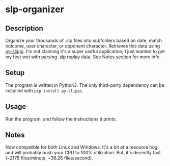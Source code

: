 # slp-organizer
## Description
Organize your thousands of .slp files into subfolders based on date, match outcome, user character, or opponent character. Retrieves this data using [py-slippi](https://github.com/hohav/py-slippi). I'm not claiming it's a super useful application; I just wanted to get my feet wet with parsing .slp replay data. See Notes section for more info.

## Setup
The program is written in Python3. The only third-party dependency can be installed with ``pip install py-slippi``.

## Usage
Run the program, and follow the instructions it prints.

## Notes
Now compatible for both Linux and Windows. It's a bit of a resource hog and will probably push your CPU to 100% utilization. But, it's decently fast (~2176 files/minute, ~36.26 files/second).
